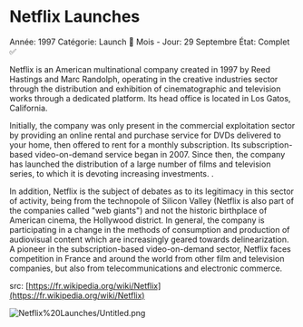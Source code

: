 # Netflix Launches

Année: 1997
Catégorie: Launch 🚀
Mois - Jour: 29 Septembre
État: Complet ✅

Netflix is ​​an American multinational company created in 1997 by Reed Hastings and Marc Randolph, operating in the creative industries sector through the distribution and exhibition of cinematographic and television works through a dedicated platform. Its head office is located in Los Gatos, California.

Initially, the company was only present in the commercial exploitation sector by providing an online rental and purchase service for DVDs delivered to your home, then offered to rent for a monthly subscription. Its subscription-based video-on-demand service began in 2007. Since then, the company has launched the distribution of a large number of films and television series, to which it is devoting increasing investments. .

In addition, Netflix is ​​the subject of debates as to its legitimacy in this sector of activity, being from the technopole of Silicon Valley (Netflix is ​​also part of the companies called "web giants") and not the historic birthplace of American cinema, the Hollywood district. In general, the company is participating in a change in the methods of consumption and production of audiovisual content which are increasingly geared towards delinearization. A pioneer in the subscription-based video-on-demand sector, Netflix faces competition in France and around the world from other film and television companies, but also from telecommunications and electronic commerce.

src: [https://fr.wikipedia.org/wiki/Netflix](https://fr.wikipedia.org/wiki/Netflix)

![Netflix%20Launches/Untitled.png](Netflix%20Launches/Untitled.png)